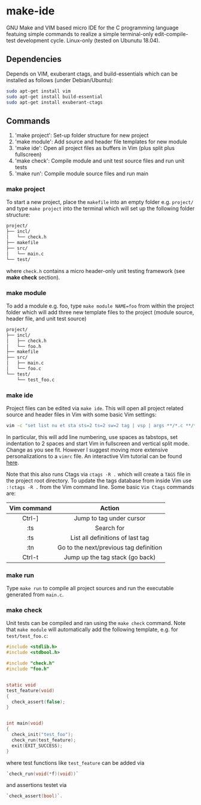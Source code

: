 # make-ide

GNU Make and VIM based micro IDE for the C programming language featuing simple commands to realize a simple terminal-only edit-compile-test development cycle. Linux-only (tested on Ubunutu 18.04). 


## Dependencies

Depends on VIM, exuberant ctags, and build-essentials which can be installed as follows (under Debian/Ubuntu):
```bash
sudo apt-get install vim
sudo apt-get install build-essential
sudo apt-get install exuberant-ctags
```


## Commands

1. 'make project': Set-up folder structure for new project 
2. 'make module': Add source and header file templates for new module 
3. 'make ide': Open all project files as buffers in Vim (plus split plus fullscreen)
4. 'make check': Compile module and unit test source files and run unit tests
5. 'make run': Compile module source files and run main


	
### make project

To start a new project, place the `makefile` into an empty folder e.g. `project/` and type `make project` into the terminal which will set up the following folder structure:

```bash
project/
├── incl/
│   └── check.h
├── makefile
├── src/
│   └── main.c
└── test/
```

where `check.h` contains a micro header-only unit testing framework (see **make check** section).

### make module

To add a module e.g. foo, type `make module NAME=foo` from within the project folder which will add three new template files to the project (module source, header file, and unit test source)


```bash
project/
├── incl/
│   ├── check.h
│   └── foo.h
├── makefile
├── src/
│   ├── main.c
│   └── foo.c
└── test/
    └── test_foo.c
```


### make ide

Project files can be edited via `make ide`. This will open all project related source and header files in Vim with some basic Vim settings:

```bash
vim -c "set list nu et sta sts=2 ts=2 sw=2 tag | vsp | args **/*.c **/*.h <CR>"
```

In particular, this will add line numbering, use spaces as tabstops, set indentation to 2 spaces and start Vim in fullscreen and vertical split mode. Change as you see fit. However I suggest moving more extensive personalizations to a `vimrc` file. An interactive Vim tutorial can be found [here](https://www.openvim.com/).

Note that this also runs Ctags via  `ctags -R .` which will create a `TAGS` file in the project root directory. To update the tags database from inside Vim use `:!ctags -R .` from the Vim command line. Some basic `Vim Ctags` commands are:


| **Vim command** | **Action** |
|:-:|:-:|
| Ctrl-]  | Jump to tag under cursor  |
| :ts <tag> <RET>  | Search for <tag>  |
| :ts  | List all definitions of last tag |
| :tn  | Go to the next/previous tag definition  |
| Ctrl-t  | Jump up the tag stack (go back) |

### make run

Type `make run` to compile all project sources and run the executable generated from `main.c`.

### make check

Unit tests can be compiled and ran using the `make check` command. Note that `make module` will automatically add the following template, e.g. for `test/test_foo.c`:

```C
#include <stdlib.h>
#include <stdbool.h>

#include "check.h"
#include "foo.h"


static void
test_feature(void)
{
  check_assert(false);
}


int main(void)
{
  check_init("test_foo");
  check_run(test_feature);
  exit(EXIT_SUCCESS);
}
```

where test functions like `test_feature` can be added via
```C
`check_run(void(*f)(void))`
```

and assertions testet via
```C
`check_assert(bool)`.
```

